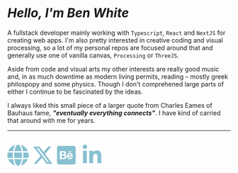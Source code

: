 # **_Hello, I'm Ben White_**

A fullstack developer mainly working with `Typescript`, `React` and `NextJS` for creating web apps. I'm also pretty interested in creative coding and visual processing, so a lot of my personal repos are focused around that and generally use one of vanilla canvas, `Processing` or `ThreeJS`.

Aside from code and visual arts my other interests are really good music and, in as much downtime as modern living permits, reading &ndash; mostly greek philospopy and some physics. Though I don't comprehened large parts of either I continue to be fascinated by the ideas.

I always liked this small piece of a larger quote from Charles Eames of Bauhaus fame, **_"eventually everything connects"_**. I have kind of carried that around with me for years.

---

<br>
<a href="https://workbyben.com/" target="_blank" rel="noopener noreferrer">
<img src="assets/globe.svg" /></a>&nbsp;
<a href="https://twitter.com/ben_nvlnvl" target="_blank" rel="noopener noreferrer"><img src="assets/social-x.svg" /></a>&nbsp;&nbsp;<a href="https://www.behance.net/nvlnvl" target="_blank" rel="noopener noreferrer"><img src="assets/social-behance.svg" /></a>&nbsp;&nbsp;&nbsp;&nbsp;<a href="https://uk.linkedin.com/in/ben-nvlnvl" target="_blank" rel="noopener noreferrer"><img src="assets/social-linkedin.svg" /></a>
